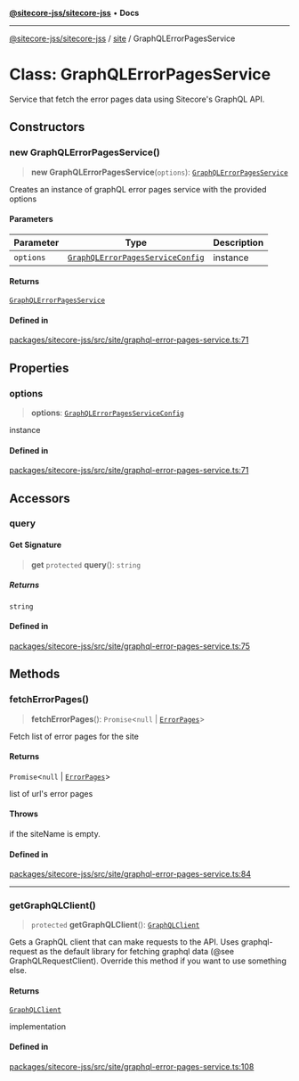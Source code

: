 [**@sitecore-jss/sitecore-jss**](../../README.md) • **Docs**

***

[@sitecore-jss/sitecore-jss](../../README.md) / [site](../README.md) / GraphQLErrorPagesService

# Class: GraphQLErrorPagesService

Service that fetch the error pages data using Sitecore's GraphQL API.

## Constructors

### new GraphQLErrorPagesService()

> **new GraphQLErrorPagesService**(`options`): [`GraphQLErrorPagesService`](GraphQLErrorPagesService.md)

Creates an instance of graphQL error pages service with the provided options

#### Parameters

| Parameter | Type | Description |
| ------ | ------ | ------ |
| `options` | [`GraphQLErrorPagesServiceConfig`](../interfaces/GraphQLErrorPagesServiceConfig.md) | instance |

#### Returns

[`GraphQLErrorPagesService`](GraphQLErrorPagesService.md)

#### Defined in

[packages/sitecore-jss/src/site/graphql-error-pages-service.ts:71](https://github.com/Sitecore/jss/blob/2226f43314f6f0dd9d2003edc1da59f5172fb74b/packages/sitecore-jss/src/site/graphql-error-pages-service.ts#L71)

## Properties

### options

> **options**: [`GraphQLErrorPagesServiceConfig`](../interfaces/GraphQLErrorPagesServiceConfig.md)

instance

#### Defined in

[packages/sitecore-jss/src/site/graphql-error-pages-service.ts:71](https://github.com/Sitecore/jss/blob/2226f43314f6f0dd9d2003edc1da59f5172fb74b/packages/sitecore-jss/src/site/graphql-error-pages-service.ts#L71)

## Accessors

### query

#### Get Signature

> **get** `protected` **query**(): `string`

##### Returns

`string`

#### Defined in

[packages/sitecore-jss/src/site/graphql-error-pages-service.ts:75](https://github.com/Sitecore/jss/blob/2226f43314f6f0dd9d2003edc1da59f5172fb74b/packages/sitecore-jss/src/site/graphql-error-pages-service.ts#L75)

## Methods

### fetchErrorPages()

> **fetchErrorPages**(): `Promise`\<`null` \| [`ErrorPages`](../type-aliases/ErrorPages.md)\>

Fetch list of error pages for the site

#### Returns

`Promise`\<`null` \| [`ErrorPages`](../type-aliases/ErrorPages.md)\>

list of url's error pages

#### Throws

if the siteName is empty.

#### Defined in

[packages/sitecore-jss/src/site/graphql-error-pages-service.ts:84](https://github.com/Sitecore/jss/blob/2226f43314f6f0dd9d2003edc1da59f5172fb74b/packages/sitecore-jss/src/site/graphql-error-pages-service.ts#L84)

***

### getGraphQLClient()

> `protected` **getGraphQLClient**(): [`GraphQLClient`](../../index/interfaces/GraphQLClient.md)

Gets a GraphQL client that can make requests to the API. Uses graphql-request as the default
library for fetching graphql data (@see GraphQLRequestClient). Override this method if you
want to use something else.

#### Returns

[`GraphQLClient`](../../index/interfaces/GraphQLClient.md)

implementation

#### Defined in

[packages/sitecore-jss/src/site/graphql-error-pages-service.ts:108](https://github.com/Sitecore/jss/blob/2226f43314f6f0dd9d2003edc1da59f5172fb74b/packages/sitecore-jss/src/site/graphql-error-pages-service.ts#L108)
